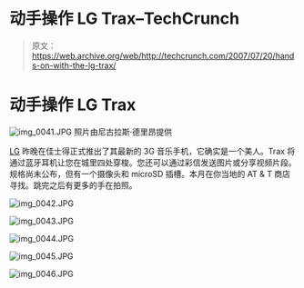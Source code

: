 # 动手操作 LG Trax–TechCrunch

> 原文：<https://web.archive.org/web/http://techcrunch.com/2007/07/20/hands-on-with-the-lg-trax/>

# 动手操作 LG Trax

![img_0041.JPG](img/8f76ed24c5d188cdeb7ea1c84ab1ea01.png)
照片由尼古拉斯·德里昂提供

[LG](https://web.archive.org/web/20201028062559/https://crunchbase.com/organization/lg) 昨晚在佳士得正式推出了其最新的 3G 音乐手机，它确实是一个美人。Trax 将通过蓝牙耳机让您在城里四处穿梭。您还可以通过彩信发送图片或分享视频片段。规格尚未公布，但有一个摄像头和 microSD 插槽。本月在你当地的 AT & T 商店寻找。跳完之后有更多的手在拍照。

![img_0042.JPG](img/af078232307acfb0328a80ad6ac8f5df.png)

![img_0043.JPG](img/6f4fea5cccf92365549a7e5629d7a905.png)

![img_0044.JPG](img/471660d402bb6665c40b8cd3918158b2.png)

![img_0045.JPG](img/bf770fc54f4628076607185b22b25084.png)

![img_0046.JPG](img/d8c8accc74f6556a75ff1773bdf6c81a.png)